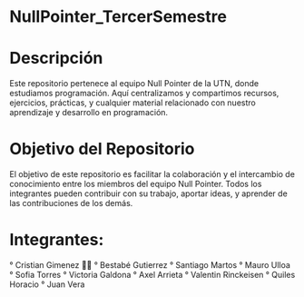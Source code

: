 # NullPointer_TercerSemestre
# Descripción
Este repositorio pertenece al equipo Null Pointer de la UTN, donde estudiamos programación. Aquí centralizamos y compartimos recursos, ejercicios, prácticas, y cualquier material relacionado con nuestro aprendizaje y desarrollo en programación.

# Objetivo del Repositorio
El objetivo de este repositorio es facilitar la colaboración y el intercambio de conocimiento entre los miembros del equipo Null Pointer. Todos los integrantes pueden contribuir con su trabajo, aportar ideas, y aprender de las contribuciones de los demás.

# Integrantes:
° Cristian Gimenez 👨‍💻
° Bestabé Gutierrez
° Santiago Martos
° Mauro Ulloa
° Sofia Torres
° Victoria Galdona
° Axel Arrieta
° Valentin Rinckeisen
° Quiles Horacio
° Juan Vera
